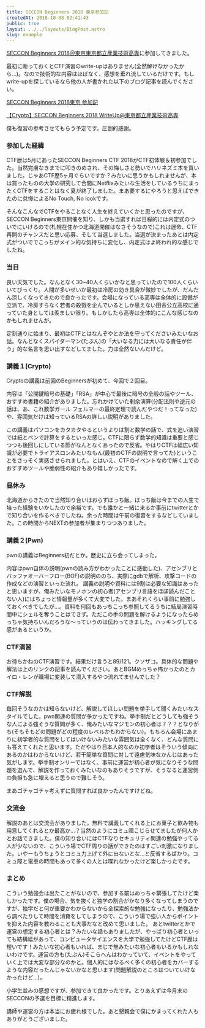 ```yaml
---
title: SECCON Beginners 2018 東京参加記
createdAt: 2018-10-08 02:41:43
public: true
layout: ../../layouts/BlogPost.astro
slug: example
---
```

[SECCON Beginners 2018＠東京東京都立産業技術高専](https://2018.seccon.jp/2018/09/seccon-beginners-2018-tokyo.html)に参加してきました。

最初に断っておくとCTF演習のwrite-upはありません(全然解けなかったから…)。なので技術的な内容はほぼなく、感想を垂れ流しているだけです。もしwrite-upを探しているなら他の人が書かれた以下のブログ記事を読んでください。

[SECCON Beginners 2018東京 参加記](http://ark4rk.hatenablog.com/entry/2018/10/06/223923)

[【Crypto】SECCON Beginners 2018 WriteUp@東京都立産業技術高専](https://qiita.com/RyuSA/items/1af6c37d9886486293f4)

僕も復習の参考させてもらう予定です。圧倒的感謝。

### 参加した経緯
CTF歴は5月にあったSECCON Beginners CTF 2018がCTF初体験＆初参加でした。当然完膚なきまでに叩きのめされ、その悔しさと勢いでハリネズミ本を買いました。じゃあCTF歴5ヶ月ぐらいですか？みたいに思うかもしれませんが、本は買ったものの大学の研究して合間にNetflixみたいな生活をしているうちにまったくCTFをすることはなく夏が終了しました。まあ要するにやろうと思えばできたのに怠慢によるNo Touch, No lookです。

そんなこんなでCTFをやることなく人生を終えていくかと思ったのですが、SECCON Beginners東京開催を知り、しかも当選すれば日程的には内定式のついでにいけるので(札幌在住かつ北海道開催はなさそうなので)これは運命、CTF再開のチャンスだと思い応募、そして当選しました。当選が決まったあとは内定式がついででこっちがメイン的な気持ちに変化し、内定式はよ終われ的な感じでしたね。

### 当日 
良い天気でした。なんとなく30~40人くらいかなと思っていたので100人くらいいてびっくり。人間が多いせいか最初は冷房の効き具合が微妙でしたが、だんだん涼しくなってきたので良かったです。会場になっている高専は全体的に設備が立派で、冷房すらなく若者の殺戮を企んでいるとしか思えない田舎公立高校に通っていた身としては羨ましい限り。もしかしたら高専は全体的にこんな感じなのかもしれませんが。


定刻通りに始まり、最初はCTFとはなんぞやとか法を守ってくださいみたいなお話。なんとなくスパイダーマン(たぶん)の「大いなる力には大いなる責任が伴う」的な名言を思い出すなどしてました。力は全然ないんだけど。

### 講義１(Crypto)
Cryptoの講義は前回のBeginnersが初めて、今回で２回目。

内容は「公開鍵暗号の基礎」「RSA」が中心で最後に暗号の全般の話やツール、おすすめ書籍の紹介がありました。忘れかけていた剰余演算(分配法則や逆元の話は、あ、これ数学ガール フェルマーの最終定理で読んだやつだ！ってなった)や、雰囲気だけは知っているRSAの詳しい説明がありました。

この講義はパソコンをカタカタやるというよりは割と数学の話で、式を追い演習では紙とペンで計算をするといった感じ。CTFに限らず数学的知識は重要と感じつつも後回しにしている節がなんとなくあったので反省。やはりCTFは幅広い知識が必要でトライアスロンみたいなもん(最初のCTFの説明で言ってた)ということをさっそく実感させられました。とはいえ、CTFのイベントなので解く上でのおすすめツールや脆弱性の紹介もあり嬉しかったです。

### 昼休み 
北海道からきたので当然知り合いはおらずぼっち飯。ぼっち飯は今までの人生で培った経験をいかしたので余裕です。でも誰かと一緒に来るか事前にtwitterとかで知り合いを作るべきでしたね。余った時間は午前の復習をするなどしていました。この時間からNEXTの参加者が集まりつつありました。

### 講義２(Pwn) 
pwnの講義はBeginners初だとか。歴史に立ち会ってしまった。

内容はpwn自体の説明(pwnの読み方がわかったことに感動した)、アセンブリとバッファオーバーフロー(BOF)の説明ののち、実際にgdbで解析、攻撃コードの作成などの演習といった流れ。
講義の説明や資料には9割は必要な知識はあったと思いますが、俺みたいなモノホンの初心者(アセンブリ言語をほぼ読んだことない人)にはちょっと情報量が多くて大変でした。まあそれくらい事前に勉強しておくべきでしたが…。資料を何回もあっちこっち参照してるうちに結局演習時間中にシェルを奪うことはできず。ただこの手の問題を解けるようになったらめっちゃ気持ちいんだろうな〜っていうのは伝わってきました。ハッキングしてる感があるというか。

### CTF演習
お待ちかねのCTF演習です。結果だけ言うと89/121。クソザコ。具体的な問題や解法は上のリンクの記事を読んでください。あとBGMめっちゃ怖かったのとカイロ・レンが職場に変装して潜入するやつ流れてませんでした？

### CTF解説
毎回そうなのかは知らないけど、解説してほしい問題を挙手して聞くみたいなスタイルでした。pwn関連の質問が多かったですね。挙手制だとどうしても強そうな人による強そうな質問が多く、俺みたいなマジモンの初心者は？？？となりがち(そもそもどの問題がどの程度のレベルかもわからない)。もちろん会場にあまりに初学者的な質問をしてはいけないみたいな雰囲気は全くなく、どんな質問にも答えてくれたと思います。ただやはり日本人的なのか初学者はそういう傾向にあるのかはわからないけど、若干簡単な質問に対して遠慮気味なかんじはあった気がします。挙手制オンリーではなく、事前に運営が初心者が気になりそうな問題を選んで、解説を作っておくみたいなのもありそうですが、そうなると運営側の負担も急に増えると思うので難しそう。

まあゴチャゴチャ考えずに質問すれば良かったんですけどね。

### 交流会 
解説のあとは交流会がありました。無料で講義してくれる上にお菓子と飲み物も用意してくれるとか最高か…？当然のようにコミュ障こじらせてましたが何人かとお話できました。僕の知り合いにはCTFなりセキュリティ関連の勉強やってる人が少ないので、こういう場でCTF周りの話ができたのはすごい刺激になりました。いやーもうちょうとコミュ力上げて外に出ないとな…と反省するばかり。コミュ障と電車の時間もあって多くの人とは喋れなかったけど楽しかったです。

### まとめ
こういう勉強会は出たことがないので、参加する前はめっちゃ緊張してたけど楽しかったです。僕の場合、気を抜くと独学の割合がかなり多くなってしまうのですが、独学だと何が重要かわからないから全探索的な勉強になったり、勉強法から調べたりして時間を消費をしてしまうので、こういう場で強い人からポイントを抑えた内容を教わることも大事だなと改めて思いました。
あとtwitterとかで運営の想定する初心者とは？みたいな話もありましたが、やっぱり初心者といっても結構幅があって、コンピュータサイエンスを大学で勉強してたけどCTF歴は短いです！みたいな初心者もいれば、まじで無みたいな初心者もいるかもしれないわけです。運営の方も(たぶん)そこらへんはわかっていて、イベントをやっていく上では大変な部分なのかと。個人的にはなるべく多くの初心者をカバーするような内容だったんじゃないかなと思います(問題解説のところはついていけなかったけど…)。

小学生並みの感想ですが、参加できて良かったです。とりあえずは今月末のSECCONの予選を目標に精進します。

講師や運営の方は本当にお疲れ様でした。あと懇親会で僕にかまってくれた人もありがとうございました。
